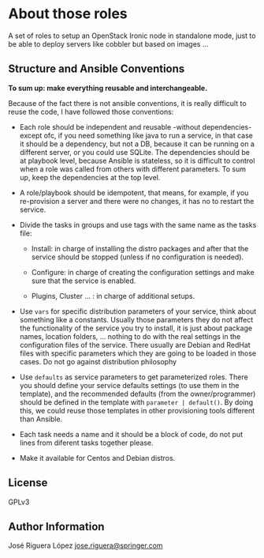 About those roles
=================

A set of roles to setup an OpenStack Ironic node in standalone mode, 
just to be able to deploy servers like cobbler but based on images ...

Structure and Ansible Conventions
---------------------------------

**To sum up: make everything reusable and interchangeable.**


Because of the fact there is not ansible conventions, it is really difficult
to reuse the code, I have followed those conventions:

 * Each role should be independent and reusable -without dependencies- 
   except ofc, if you need something like java to run a service, in that
   case it should be a dependency, but not a DB, because it can be 
   running on a different server, or you could use SQLite. The dependencies 
   should be at playbook level, because Ansible is stateless, so it is 
   difficult to control when a role was called from others with different
   parameters. To sum up, keep the dependencies at the top level.

 * A role/playbook should be idempotent, that means, for example, if you 
   re-provision a server and there were no changes, it has no to restart 
   the service.

 * Divide the tasks in groups and use tags with the same name as the
   tasks file:

   * Install: in charge of installing the distro packages and after
   that the service should be stopped (unless if no configuration is 
   needed).

   * Configure: in charge of creating the configuration settings and
   make sure that the service is enabled.

   * Plugins, Cluster ... : in charge of additional setups.

 * Use `vars` for specific distribution parameters of your service, 
   think about something like a constants. Usually those parameters they 
   do not affect the functionality of the service you try to install,
   it is just about package names, location folders, ... nothing to do 
   with the real settings in the configuration files of the service. 
   There usually are Debian and RedHat files with specific parameters which
   they are going to be loaded in those cases. Do not go against 
   distribution philosophy
  
 * Use `defaults` as service parameters to get parameterized roles. 
   There you should define your service defaults settings (to use them in 
   the template), and the recommended defaults (from the owner/programmer) 
   should be defined in the template with `parameter | default()`. By 
   doing this, we could reuse those templates in other provisioning tools 
   different than Ansible.

 * Each task needs a name and it should be a block of code, do not put
   lines from diferent tasks together please.

 * Make it available for Centos and Debian distros.


License
-------

GPLv3

Author Information
------------------

José Riguera López <jose.riguera@springer.com>
